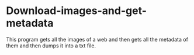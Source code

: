 # Download-images-and-get-metadata
This program gets all the images of a web and then gets all the metadata of them and then dumps it into a txt file.
